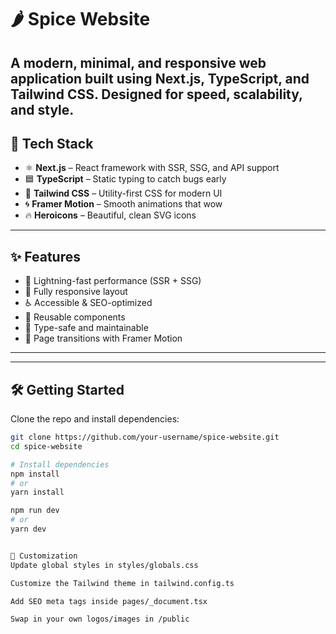 # 🌶️ Spice Website

A modern, minimal, and responsive web application built using **Next.js**, **TypeScript**, and **Tailwind CSS**. Designed for speed, scalability, and style. 
---

## 🚀 Tech Stack

- ⚛️ **Next.js** – React framework with SSR, SSG, and API support
- 🟦 **TypeScript** – Static typing to catch bugs early
- 🎨 **Tailwind CSS** – Utility-first CSS for modern UI
- 🌀 **Framer Motion** – Smooth animations that wow
- 🔥 **Heroicons** – Beautiful, clean SVG icons

---

## ✨ Features

- 🚀 Lightning-fast performance (SSR + SSG)
- 📱 Fully responsive layout
- ♿ Accessible & SEO-optimized
- 🧱 Reusable components
- 🔐 Type-safe and maintainable
- 🎥 Page transitions with Framer Motion

---


---

## 🛠️ Getting Started

Clone the repo and install dependencies:

```bash
git clone https://github.com/your-username/spice-website.git
cd spice-website

# Install dependencies
npm install
# or
yarn install

npm run dev
# or
yarn dev


🔧 Customization
Update global styles in styles/globals.css

Customize the Tailwind theme in tailwind.config.ts

Add SEO meta tags inside pages/_document.tsx

Swap in your own logos/images in /public


